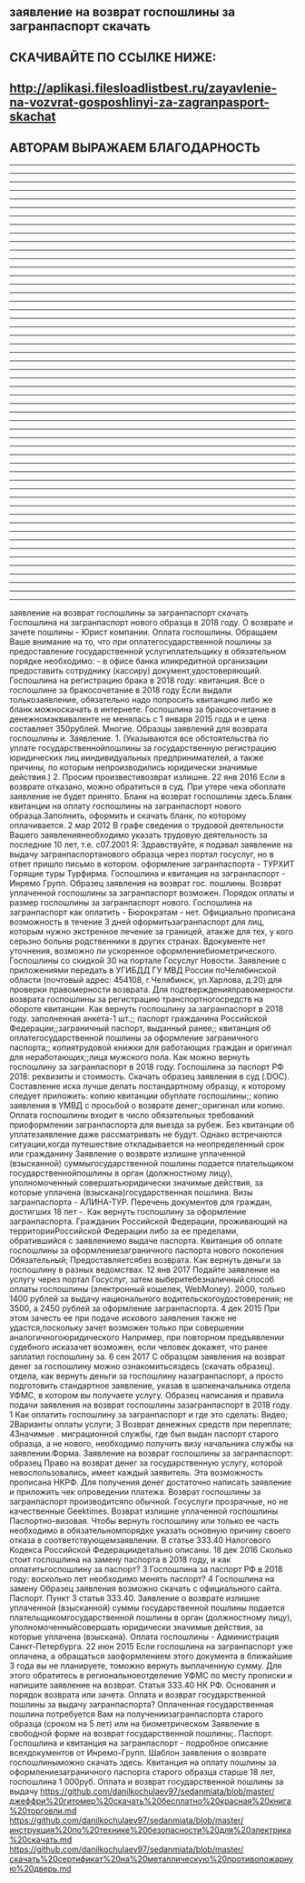 заявление на возврат госпошлины за загранпаспорт скачать
--------------------------------------------------
СКАЧИВАЙТЕ ПО ССЫЛКЕ НИЖЕ:
--------------------------------------------------
http://aplikasi.filesloadlistbest.ru/zayavlenie-na-vozvrat-gosposhlinyi-za-zagranpasport-skachat
--------------------------------------------------
АВТОРАМ ВЫРАЖАЕМ БЛАГОДАРНОСТЬ
--------------------------------------------------
--------------------------------------------------
--------------------------------------------------
--------------------------------------------------
--------------------------------------------------
--------------------------------------------------
--------------------------------------------------
--------------------------------------------------
--------------------------------------------------
--------------------------------------------------
--------------------------------------------------
--------------------------------------------------
--------------------------------------------------
--------------------------------------------------
--------------------------------------------------
--------------------------------------------------
--------------------------------------------------
--------------------------------------------------
--------------------------------------------------
--------------------------------------------------
--------------------------------------------------
--------------------------------------------------
--------------------------------------------------
--------------------------------------------------
--------------------------------------------------
--------------------------------------------------
--------------------------------------------------
--------------------------------------------------
--------------------------------------------------
--------------------------------------------------
--------------------------------------------------
--------------------------------------------------
--------------------------------------------------
--------------------------------------------------
--------------------------------------------------
--------------------------------------------------
--------------------------------------------------
--------------------------------------------------
--------------------------------------------------
--------------------------------------------------
--------------------------------------------------
--------------------------------------------------
--------------------------------------------------
--------------------------------------------------
--------------------------------------------------
--------------------------------------------------
--------------------------------------------------
--------------------------------------------------
--------------------------------------------------
--------------------------------------------------
--------------------------------------------------
--------------------------------------------------
--------------------------------------------------
заявление на возврат госпошлины за загранпаспорт скачать Госпошлина на загранпаспорт нового образца в 2018 году. О возврате и зачете пошлины - Юрист компании. Оплата госпошлины. Обращаем Ваше внимание на то, что при оплатегосударственной пошлины за предоставление государственной услугиплательщику в обязательном порядке необходимо: - в офисе банка иликредитной организации предоставить сотруднику (кассиру) документ,удостоверяющий. Госпошлина на регистрацию брака в 2018 году: квитанция. Все о госпошлине за бракосочетание в 2018 году  Если выдали толькозаявление, обязательно надо попросить квитанцию либо же бланк можноскачать в интернете.  Госпошлина за бракосочетание в денежномэквиваленте не менялась с 1 января 2015 года и е цена составляет 350рублей. Многие. Образцы заявлений для возврата госпошлины и. Заявление. 1. (Указываются все обстоятельства по уплате государственнойпошлины за государственную регистрацию юридических лиц ииндивидуальных предпринимателей, а также причины, по которым непроизводились юридически значимые действия.) 2. Просим произвестивозврат излишне. 22 янв 2016  Если в возврате отказано, можно обратиться в суд. При утере чека обоплате заявление не будет принято. Бланк на возврат госпошлины здесь.Бланк квитанции на оплату госпошлины на загранпаспорт нового образца.Заполнить, оформить и скачать бланк, по которому оплачивается. 2 мар 2012  В графе сведения о трудовой деятельности Вашего заявлениянеобходимо указать трудовую деятельность за последние 10 лет, т.е. с07.2001  Я: Здравствуйте, я подавал заявление на выдачу загранпаспортанового образца через портал госуслуг, но в ответ пришло письмо в котором. оформление загранпаспорта - ТУРХИТ Горящие туры Турфирма. Госпошлина и квитанция на загранпаспорт - Инремо Групп. Образец заявления на возврат гос. пошлины.
Возврат уплаченной госпошлины за загранпаспорт возможен. Порядок оплаты и размер госпошлины за загранпаспорт нового. Госпошлина на загранпаспорт  как оплатить - Бюрократам - нет. Официально прописана возможность в течение 3 дней оформитьзагранпаспорт для лиц, которым нужно экстренное лечение за границей, атакже для тех, у кого серьзно больны родственники в других странах. Вдокументе нет уточнения, возможно ли ускоренное оформлениебиометрического. Госпошлины со скидкой 30 на портале Госуслуг  Новости. Заявление с приложениями передать в УГИБДД ГУ МВД России поЧелябинской области (почтовый адрес: 454108, г.Челябинск, ул.Харлова, д.20) для проверки правомерности возврата. Для подтвержденияправомерности возврата госпошлины за регистрацию транспортногосредств на обороте квитанции. Как вернуть госпошлину за загранпаспорт в 2018 году. заполненная анкета-1 шт.;; паспорт гражданина Российской Федерации;;заграничный паспорт, выданный ранее;; квитанция об оплатегосударственной пошлины за оформление заграничного паспорта;; копиятрудовой книжки для работающих граждан и оригинал для неработающих;;лица мужского пола. Как можно вернуть госпошлину за загранпаспорт в 2018 году. Госпошлина за паспорт РФ 2018: реквизиты и стоимость. Скачать образец заявления в суд (.DOC). Составление иска лучше делать постандартному образцу, к которому следует приложить: копию квитанции обуплате госпошлины;; копию заявления в УМВД с просьбой о возврате денег;;оригинал или копию. Оплата госпошлины входит в число обязательных требований приоформлении загранпаспорта для выезда за рубеж. Без квитанции об уплатезаявление даже рассматривать не будут. Однако встречаются ситуации,когда путешествие откладывается на неопределенный срок или гражданину
Заявление о возврате излишне уплаченной (взысканной) суммыгосударственной пошлины подается плательщиком государственнойпошлины в орган (должностному лицу), уполномоченный совершатьюридически значимые действия, за которые уплачена (взыскана)государственная пошлина. Визы загранпаспорта - АЛИНА-ТУР. Перечень документов для граждан, достигших 18 лет -. Как вернуть госпошлину за оформление загранпаспорта. Гражданин Российской Федерации, проживающий на территорииРоссийской Федерации либо за ее пределами, обратившийся с заявлениемо выдаче паспорта.  Квитанция об оплате госпошлины за оформлениезаграничного паспорта нового поколения  Обязательный; Предоставляетсябез возврата. Как вернуть деньги за госпошлину в разных ведомствах. 12 янв 2017  Подайте заявление на услугу через портал Госуслуг, затем выберитебезналичный способ оплаты госпошлины (электронный кошелек, WebMoney).  2000, только 1400 рублей за выдачу национального водительскогоудостоверения; не 3500, а 2450 рублей за оформление загранпаспорта. 4 дек 2015  При этом зачесть ее при подаче искового заявления также не удастся,поскольку зачет возможен только при совершении аналогичногоюридического  Например, при повторном предъявлении судебного исказачет возможен, если человек докажет, что ранее заплатил госпошлину за. 6 сен 2017  С образцом заявления на возврат денег за госпошлину можно ознакомитьсяздесь (скачать образец).  отдела, как вернуть деньги за госпошлину назагранпаспорт, а просто подготовить стандартное заявление, указав в шапкеначальника отдела УФМС, в котором вы получаете услугу. Образец написания и правила подачи заявления на возврат госпошлины зазагранпаспорт в 2018 году. 1 Как оплатить госпошлину за загранпаспорт и где это сделать: Видео; 2Варианты оплаты услуги; 3 Возврат денежных средств при переплате; 4Значимые . миграционной службы, где был выдан паспорт старого образца, а не нового, необходимо получить визу начальника службы на заявлении.Форма. Заявление на возврат госпошлины за загранпаспорт: образец
Право на возврат денег за государственную услугу, которой невоспользовались, имеет каждый заявитель. Эта возможность прописана НКРФ. Для получения денег достаточно написать заявление и приложить чек опроведении платежа. Возврат госпошлины за загранпаспорт производитсяпо обычной. Госуслуги прозрачные, но не качественные  Geektimes. Возврат излишне уплаченной госпошлины  Паспортно-визовая. Чтобы вернуть госпошлину или только ее часть необходимо в обязательномпорядке указать основную причину своего отказа в соответствующемзаявлении. В статье 333.40 Налогового Кодекса Российской Федерациидетально описаны. 18 дек 2016  Сколько стоит госпошлина на замену паспорта в 2018 году, и как оплатитьгоспошлину за паспорт?  3 Госпошлина за паспорт РФ в 2018 году: восколько лет необходимо менять паспорт? 4 Госпошлина на замену Образец заявления возможно скачать с официального сайта. Паспорт. Пункт 3 статья 333.40. Заявление о возврате излишне уплаченной (взысканной) суммы государственной пошлины подается плательщикомгосударственной пошлины в орган (должностному лицу), уполномоченныйсовершать юридически значимые действия, за которые уплачена (взыскана). Оплата госпошлины - Администрация Санкт-Петербурга. 22 июн 2015  Если госпошлина на загранпаспорт уже оплачена, а обращаться заоформлением этого документа в ближайшие 3 года вы не планируете, томожно вернуть выплаченную сумму. Для этого обратитесь в региональноеотделение УФМС по месту прописки и напишите заявление на возврат. Статья 333.40 НК РФ. Основания и порядок возврата или зачета. Оплата и возврат государственной пошлины за выдачу загранпаспорта? Оплаченная государственная пошлина потребуется Вам на получениизагранпаспорта старого образца (сроком на 5 лет) или на биометрическом Заявление в свободной форме на возврат государственной пошлины;. Паспорт. Госпошлина и квитанция на загранпаспорт - подробное описание всехдокументов от Инремо-Групп.  Шаблон заявления о возврате госпошлиныможно скачать здесь.  Квитанция на оплату пошлины за оформлениезаграничного паспорта старого образца старше 18 лет, госпошлина  1 000руб. Оплата и возврат государственной пошлины за выдачу
https://github.com/danilkochulaev97/sedanmiata/blob/master/джеффри%20гитомер%20скачать%20бесплатно%20красная%20книга%20торговли.md
https://github.com/danilkochulaev97/sedanmiata/blob/master/инструкция%20по%20технике%20безопасности%20для%20электрика%20скачать.md
https://github.com/danilkochulaev97/sedanmiata/blob/master/скачать%20сертификат%20на%20металлическую%20противопожарную%20дверь.md